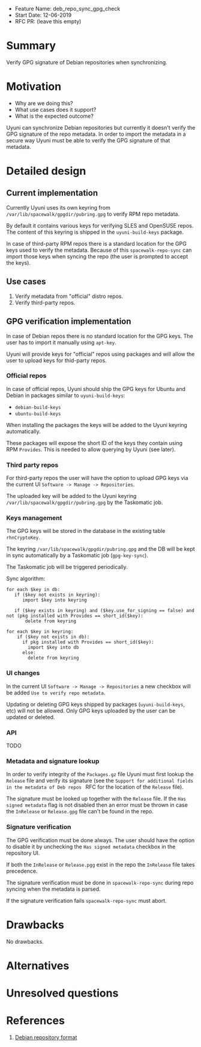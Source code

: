 - Feature Name: deb_repo_sync_gpg_check
- Start Date: 12-06-2019
- RFC PR: (leave this empty)

# Summary

Verify GPG signature of Debian repositories when synchronizing.

# Motivation

- Why are we doing this?
- What use cases does it support?
- What is the expected outcome?

Uyuni can synchronize Debian repositories but currently it doesn't verify the GPG signature of the repo metadata.
In order to import the metadata in a secure way Uyuni must be able to verify the GPG signature of that metadata.

# Detailed design

## Current implementation

Currently Uyuni uses its own keyring from `/var/lib/spacewalk/gpgdir/pubring.gpg` to verify RPM repo metadata.

By default it contains various keys for verifying SLES and OpenSUSE repos. The content of this keyring is shipped in the `uyuni-build-keys` package.

In case of third-party RPM repos there is a standard location for the GPG keys used to verify the metadata. Because of this `spacewalk-repo-sync` can import those keys when syncing the repo (the user is prompted to accept the keys).

## Use cases

1. Verify metadata from "official" distro repos.
2. Verify third-party repos.

## GPG verification implementation

In case of Debian repos there is no standard location for the GPG keys. The user has to import it manually using `apt-key`.

Uyuni will provide keys for "official" repos using packages and will allow the user to upload keys for thid-party repos.

### Official repos

In case of official repos, Uyuni should ship the GPG keys for Ubuntu and Debian in packages similar to `uyuni-build-keys`:
- `debian-build-keys`
- `ubuntu-build-keys`

When installing the packages the keys will be added to the Uyuni keyring automatically.

These packages will expose the short ID of the keys they contain using RPM `Provides`. This is needed to allow querying by Uyuni (see later).

### Third party repos

For third-party repos the user will have the option to upload GPG keys via the current UI `Software -> Manage -> Repositories`.

The uploaded key will be added to the Uyuni keyring `/var/lib/spacewalk/gpgdir/pubring.gpg` by the Taskomatic job.

### Keys management

The GPG keys will be stored in the database in the existing table `rhnCryptoKey`.

The keyring `/var/lib/spacewalk/gpgdir/pubring.gpg` and the DB will be kept in sync automatically by a Taskomatic job (`gpg-key-sync`).

The Taskomatic job  will be triggered periodically.

Sync algorithm:
```
for each $key in db:
   if ($key not exists in keyring):
      import $key into keyring

   if ($key exists in keyring) and ($key.use_for_signing == false) and not (pkg installed with Provides == short_id($key):
       delete from keyring

for each $key in keyring:
    if ($key not exists in db):
      if pkg installed with Provides == short_id($key):
        import $key into db
      else:
        delete from keyring

```

### UI changes

In the current UI `Software -> Manage -> Repositories` a new checkbox will be added `Use to verify repo metadata`.

Updating or deleting GPG keys shipped by packages (`uyuni-build-keys`, etc) will not be allowed. Only GPG keys uploaded by the user can be updated or deleted.

### API

TODO

### Metadata and signature lookup

In order to verify integrity of the `Packages.gz` file Uyuni must first lookup the `Release` file and verify its signature (see the `Support for additional fields in the metadata of Deb repos ` RFC for the location of the `Release` file).

The signature must be looked up together with the `Release` file. If the `Has signed metadata` flag is not disabled then an error must be thrown in case the `InRelease` or `Release.gpg` file can't be found in the repo.


### Signature verification

The GPG verification must be done always. The user should have the option to disable it by unchecking the `Has signed metadata` checkbox in the repository UI.

If both the `InRelease` or `Release.pgg` exist in the repo the `InRelease` file takes precedence.

The signature verification must be done in `spacewalk-repo-sync` during repo syncing when the metadata is parsed.

If the signature verification fails `spacewalk-repo-sync` must abort.


# Drawbacks
[drawbacks]: #drawbacks

No drawbacks.

# Alternatives
[alternatives]: #alternatives


# Unresolved questions
[unresolved]: #unresolved-questions

# References

1. [Debian repository format](https://wiki.debian.org/DebianRepository/Format)
